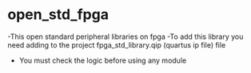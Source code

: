 # open_std_fpga

-This open standard peripheral libraries on fpga
-To add this library you need adding to the project fpga_std_library.qip (quartus ip file) file
- You must check the logic before using any module
